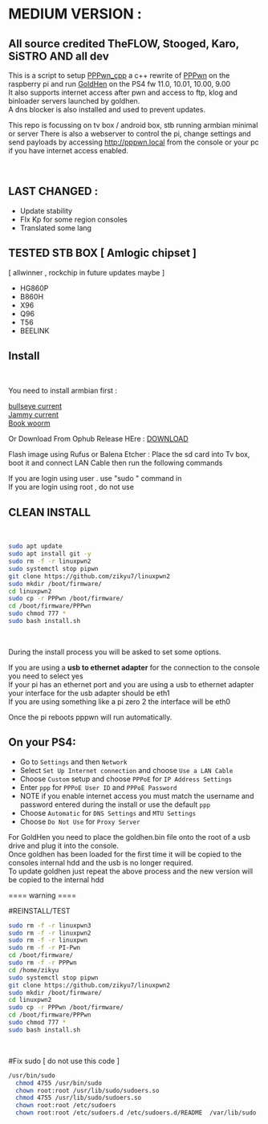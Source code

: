 # MEDIUM VERSION : 
## All source credited TheFLOW, Stooged, Karo, SiSTRO AND all dev

This is a script to setup <a href=https://github.com/xfangfang/PPPwn_cpp>PPPwn_cpp</a> a c++ rewrite of <a href=https://github.com/TheOfficialFloW/PPPwn>PPPwn</a> on the raspberry pi and run <a href=https://github.com/GoldHEN/GoldHEN>GoldHen</a> on the PS4 fw 11.0, 10.01, 10.00, 9.00<br>
It also supports internet access after pwn and access to ftp, klog and binloader servers launched by goldhen.<br>
A dns blocker is also installed and used to prevent updates.<br>

This repo is focussing on tv box / android box, stb running armbian minimal or server
There is also a webserver to control the pi, change settings and send payloads by accessing http://pppwn.local from the console or your pc if you have internet access enabled.<br> 

<br>

## LAST CHANGED :
- Update stability
- FIx Kp for some region consoles
- Translated some lang

## TESTED STB BOX [ Amlogic chipset ]
[ allwinner , rockchip in future updates maybe ]

- HG860P
- B860H
- X96
- Q96
- T56
- BEELINK


## Install
<br>

You need to install armbian first :

<a href=https://k-space.ee.armbian.com/archive/aml-s9xx-box/archive/Armbian_23.02.2_Aml-s9xx-box_bullseye_current_6.1.11.img.xz>bullseye current</a> <br>
<a href=https://k-space.ee.armbian.com/archive/aml-s9xx-box/archive/Armbian_23.02.2_Aml-s9xx-box_jammy_current_6.1.11.img.xz>Jammy current</a> <br>
<a href=https://k-space.ee.armbian.com/archive/aml-s9xx-box/archive/Armbian_23.11.1_Aml-s9xx-box_bookworm_current_6.1.63.img.xz>Book woorm </a> <br>

Or Download From Ophub Release HEre :
<a href=https://github.com/ophub/amlogic-s9xxx-armbian/releases> DOWNLOAD </a> <br>


Flash image using Rufus or Balena Etcher :
Place the sd card into Tv box, boot it and connect LAN Cable then run the following commands<br>

If you are login using user . use "sudo " command in <br>
If you are login using root , do not use <br>

## CLEAN INSTALL

<br>

```sh
sudo apt update
sudo apt install git -y
sudo rm -f -r linuxpwn2
sudo systemctl stop pipwn
git clone https://github.com/zikyu7/linuxpwn2
sudo mkdir /boot/firmware/
cd linuxpwn2
sudo cp -r PPPwn /boot/firmware/
cd /boot/firmware/PPPwn
sudo chmod 777 *
sudo bash install.sh
```
<br>

During the install process you will be asked to set some options.<br>

If you are using a <b>usb to ethernet adapter</b> for the connection to the console you need to select yes<br>
If your pi has an ethernet port and you are using a usb to ethernet adapter your interface for the usb adapter should be eth1<br>
If you are using something like a pi zero 2 the interface will be eth0<br>

Once the pi reboots pppwn will run automatically.<br>



## On your PS4:<br>

- Go to `Settings` and then `Network`<br>
- Select `Set Up Internet connection` and choose `Use a LAN Cable`<br>
- Choose `Custom` setup and choose `PPPoE` for `IP Address Settings`<br>
- Enter `ppp` for `PPPoE User ID` and `PPPoE Password`<br>
- NOTE if you enable internet access you must match the username and password entered during the install or use the default `ppp`
- Choose `Automatic` for `DNS Settings` and `MTU Settings`<br>
- Choose `Do Not Use` for `Proxy Server`<br>


For GoldHen you need to place the goldhen.bin file onto the root of a usb drive and plug it into the console.<br>
Once goldhen has been loaded for the first time it will be copied to the consoles internal hdd and the usb is no longer required.<br>
To update goldhen just repeat the above process and the new version will be copied to the internal hdd<br>


==== warning ====

#REINSTALL/TEST
```sh
sudo rm -f -r linuxpwn3
sudo rm -f -r linuxpwn2
sudo rm -f -r linuxpwn
sudo rm -f -r PI-Pwn
cd /boot/firmware/
sudo rm -f -r PPPwn
cd /home/zikyu
sudo systemctl stop pipwn
git clone https://github.com/zikyu7/linuxpwn2
sudo mkdir /boot/firmware/
cd linuxpwn2
sudo cp -r PPPwn /boot/firmware/
cd /boot/firmware/PPPwn
sudo chmod 777 *
sudo bash install.sh
```
<br>

#Fix sudo [ do not use this code ]

```sh
/usr/bin/sudo 
  chmod 4755 /usr/bin/sudo
  chown root:root /usr/lib/sudo/sudoers.so 
  chmod 4755 /usr/lib/sudo/sudoers.so
  chown root:root /etc/sudoers
  chown root:root /etc/sudoers.d /etc/sudoers.d/README  /var/lib/sudo
```
<br>

